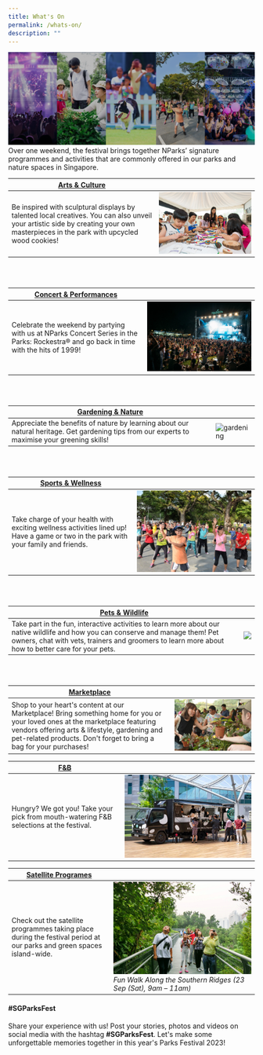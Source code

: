 ```yaml
---
title: What's On
permalink: /whats-on/
description: ""
---
```

![](/images/5%20categories_2208_2.png)
Over one weekend, the festival brings together NParks’ signature programmes and activities that are commonly offered in our parks and nature spaces in Singapore.   

| [Arts &amp; Culture](https://parksfestival.nparks.gov.sg/programmes/arts-and-culture/onsite/) | |
| -------- | -------- |
| Be inspired with sculptural displays by talented local creatives. You can also unveil your artistic side by creating your own masterpieces in the park with upcycled wood cookies!     |![](/images/parks%20fest%20wood%20cookie%20art.jpg)     |

<br>
<br>

|[Concert &amp; Performances](https://parksfestival.nparks.gov.sg/programmes/concert-and-performances/onsite/) |  |
| -------- | -------- |
| Celebrate the weekend by partying with us at NParks Concert Series in the Parks: Rockestra® and go back in time with the hits of 1999! |  ![Concert in the park](/images/rockestra.jpg)  | 

<br>
<br>

|[Gardening &amp; Nature](https://parksfestival.nparks.gov.sg/programmes/gardening-and-nature/onsite/) |  |
| -------- | -------- |
| Appreciate the benefits of nature by learning about our natural heritage. Get gardening tips from our experts to maximise your greening skills!      |  ![gardening](/images/gardening.jpg)  |

<br>
<br>

| [Sports &amp; Wellness](https://parksfestival.nparks.gov.sg/programmes/sports-and-wellness/onsite/)|  |
| -------- | -------- |
| Take charge of your health with exciting wellness activities lined up! Have a game or two in the park with your family and friends.      | ![wellness activities](/images/picture1_2.jpg)    |

<br>
<br>

|[Pets &amp; Wildlife](https://parksfestival.nparks.gov.sg/programmes/pets-and-wildlife/onsite/) | |
| -------- | -------- |
| Take part in the fun, interactive activities to learn more about our native wildlife and how you can conserve and manage them! Pet owners, chat with vets, trainers and groomers to learn more about how to better care for your pets.     |  ![](/images/wildlife%20display.JPG)    |

<br>
<br>

| [Marketplace](https://parksfestival.nparks.gov.sg/marketplace/) | |
| -------- | -------- |
| Shop to your heart's content at our Marketplace! Bring something home for you or your loved ones at the marketplace featuring vendors offering arts &amp; lifestyle, gardening and pet-related products. Don't forget to bring a bag for your purchases! |  ![Plant sale](/images/plant%20sale%20.jpg) |

| [F&amp;B](https://parksfestival.nparks.gov.sg/fnb/) | |
| -------- | -------- |
| Hungry? We got you! Take your pick from mouth-watering F&amp;B selections at the festival. | ![](/images/the%20travelling%20cow.jpeg) |

| [Satellite Programes](https://parksfestival.nparks.gov.sg/programmes/satellite-programmes/) | |
| -------- | -------- |
| Check out the satellite programmes taking place during the festival period at our parks and green spaces island-wide. | ![](/images/bird%20watching%20along%20the%20southern%20ridges%20cropped.jpg) *Fun Walk Along the Southern Ridges (23 Sep (Sat), 9am – 11am)* |

#### #SGParksFest <br>
Share your experience with us! Post your stories, photos and videos on social media with the hashtag **#SGParksFest**. Let's make some unforgettable memories together in this year's Parks Festival 2023!